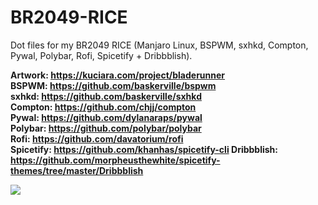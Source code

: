 # BR2049-RICE
Dot files for my BR2049 RICE (Manjaro Linux, BSPWM, sxhkd, Compton, Pywal, Polybar, Rofi, Spicetify + Dribbblish).


<b>Artwork<b>: https://kuciara.com/project/bladerunner<br>
<b>BSPWM<b>: https://github.com/baskerville/bspwm<br>
<b>sxhkd<b>: https://github.com/baskerville/sxhkd<br>
<b>Compton<b>: https://github.com/chjj/compton<br>
<b>Pywal<b>: https://github.com/dylanaraps/pywal<br>
<b>Polybar<b>: https://github.com/polybar/polybar<br>
<b>Rofi<b>: https://github.com/davatorium/rofi<br>
<b>Spicetify<b>: https://github.com/khanhas/spicetify-cli
<b>Dribbblish: https://github.com/morpheusthewhite/spicetify-themes/tree/master/Dribbblish


<img src="Pictures/Rice/Example.png">
